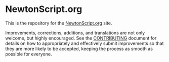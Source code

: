 NewtonScript.org
================

This is the repository for the [NewtonScript.org](http://newtonscript.org/) site.

Improvements, corrections, additions, and translations are not only welcome, but highly encouraged. See the [CONTRIBUTING](CONTRIBUTING.md) document for details on how to appropriately and effectively submit improvements so that they are more likely to be accepted, keeping the process as smooth as possible for everyone.
